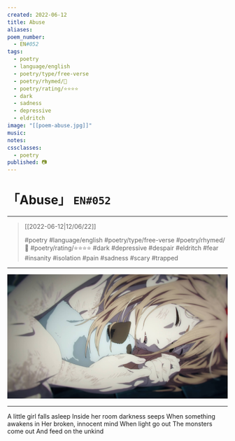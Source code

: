 ```yaml
---
created: 2022-06-12
title: Abuse
aliases:
poem_number:
  - EN#052
tags:
  - poetry
  - language/english
  - poetry/type/free-verse
  - poetry/rhymed/🔴
  - poetry/rating/⭐⭐⭐⭐
  - dark
  - sadness
  - depressive
  - eldritch
image: "[[poem-abuse.jpg]]"
music:
notes:
cssclasses:
  - poetry
published: 📷
---
```

# 「Abuse」 `EN#052`

---

> [[2022-06-12|12/06/22]]
> 
> #poetry 
> #language/english 
> #poetry/type/free-verse 
> #poetry/rhymed/🔴 
> #poetry/rating/⭐⭐⭐⭐ 
> #dark #depressive #despair #eldritch #fear #insanity #isolation #pain #sadness #scary #trapped 

---

![poem-abuse](../!art/poem-abuse.jpg)


---

A little girl falls asleep
Inside her room darkness seeps
When something awakens in
Her broken, innocent mind
When light go out
The monsters come out
And feed on the unkind